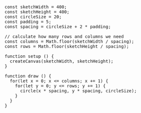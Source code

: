 <pre>const sketchWidth = 400;
const sketchHeight = 400;
const circleSize = 20;
const padding = 5;
const spacing = circleSize + 2 * padding;

// calculate how many rows and columns we need
const columns = Math.floor(sketchWidth / spacing);
const rows = Math.floor(sketchHeight / spacing);

function setup () {
  createCanvas(sketchWidth, sketchHeight);
}

function draw () {
  for(let x = 0; x <= columns; x += 1) {
    for(let y = 0; y <= rows; y += 1) {
      circle(x * spacing, y * spacing, circleSize);
    }
  }
}</pre>